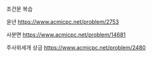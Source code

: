 조건문 복습

윤년
https://www.acmicpc.net/problem/2753

사분면
https://www.acmicpc.net/problem/14681

주사위세개 상금
https://www.acmicpc.net/problem/2480
